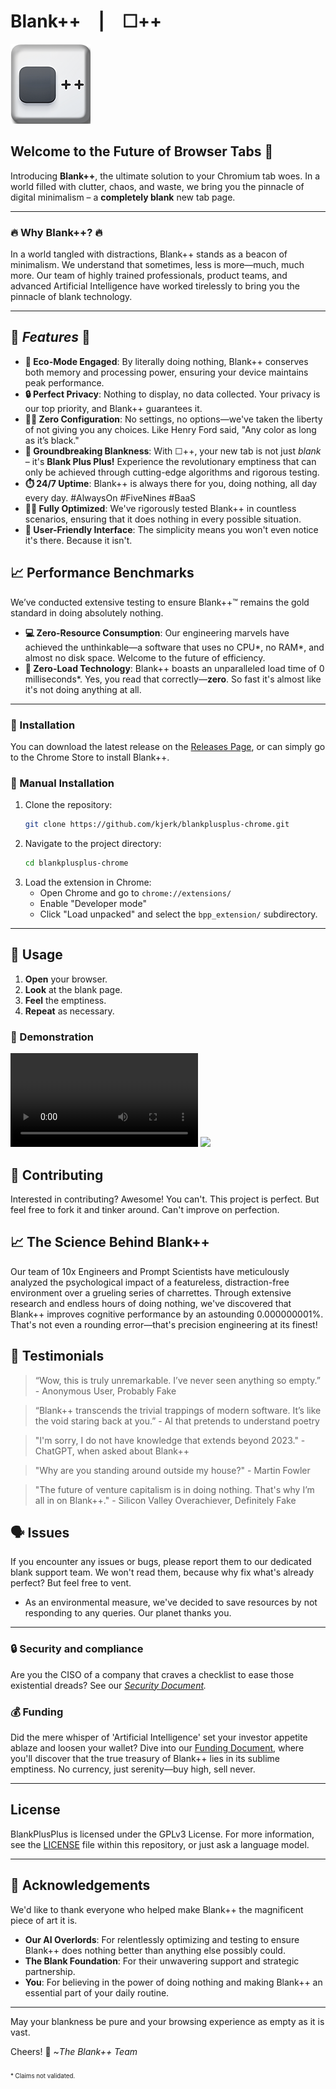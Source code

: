 # Blank++ | ☐++

[//]: # (**The Quantum Leap in Browser Innovation**)

![BlankPlusPlus Logo](./bpp_extension/icons/icon128.png)

## Welcome to the Future of Browser Tabs 🚀

Introducing **Blank++**, the ultimate solution to your Chromium tab woes. In a world filled with clutter, chaos, and waste, we bring you the pinnacle of digital minimalism – a **completely blank** new tab page.

---

### 🔥 **Why Blank++?** 🔥

In a world tangled with distractions, Blank++ stands as a beacon of minimalism. We understand that sometimes, less is more—much, much more. Our team of highly trained professionals, product teams, and advanced Artificial Intelligence have worked tirelessly to bring you the pinnacle of blank technology.

---

## 🌟 *Features* 🌟

- **🌱 Eco-Mode Engaged**: By literally doing nothing, <font style="text-shadow: #fafafa 1px 0 10px;" >Blank++</font> conserves both memory and processing power, ensuring your device maintains peak performance.
- **🔒 Perfect Privacy**: Nothing to display, no data collected. Your privacy is our top priority, and <font style="text-shadow: #fafafa 1px 0 10px;" >Blank++</font> guarantees it.
- **🧘‍♂️ Zero Configuration**: No settings, no options—we've taken the liberty of not giving you any choices. Like Henry Ford said, "Any color as long as it’s black."
- **🌌 Groundbreaking Blankness**: With <font style="text-shadow: #fafafa 1px 0 10px;" >☐++</font>, your new tab is not just *blank* – it's **Blank Plus Plus!** Experience the revolutionary emptiness that can only be achieved through cutting-edge algorithms and rigorous testing.
- **⏱️ 24/7 Uptime**: <font style="text-shadow: #fafafa 1px 0 10px;" >Blank++</font> is always there for you, doing nothing, all day every day. #AlwaysOn #FiveNines #BaaS
- **🏋️‍♂️ Fully Optimized**: We've rigorously tested <font style="text-shadow: #fafafa 1px 0 10px;" >Blank++</font> in countless scenarios, ensuring that it does nothing in every possible situation.
- **👶 User-Friendly Interface**: The simplicity means you won't even notice it's there. Because it isn't.

## 📈 **Performance Benchmarks**

We’ve conducted extensive testing to ensure Blank++™️ remains the gold standard in doing absolutely nothing.
- **💻 Zero-Resource Consumption**: Our engineering marvels have achieved the unthinkable—a software that uses no CPU*, no RAM*, and almost no disk space. Welcome to the future of efficiency.
- **🚀 Zero-Load Technology**: <font style="text-shadow: #fafafa 1px 0 10px;" >Blank++</font> boasts an unparalleled load time of 0 milliseconds*. Yes, you read that correctly—**zero**. So fast it's almost like it's not doing anything at all.

---

### 📲 Installation
 You can download the latest release on the [Releases Page](https://github.com/kjerk/blankplusplus-chrome/releases), or can simply go to the Chrome Store to install Blank++.

### 📲 Manual Installation
1. Clone the repository:
   ```bash
   git clone https://github.com/kjerk/blankplusplus-chrome.git
   ```
2. Navigate to the project directory:
   ```bash
   cd blankplusplus-chrome
   ```
3. Load the extension in Chrome:
	- Open Chrome and go to `chrome://extensions/`
	- Enable "Developer mode"
	- Click "Load unpacked" and select the `bpp_extension/` subdirectory.

---

## 🧠 Usage

1. **Open** your browser.
2. **Look** at the blank page.
3. **Feel** the emptiness.
4. **Repeat** as necessary.

### 👀 Demonstration
![BlankPlusPlus Demonstration](./_assets/bpp_demo.mp4)
<a href="_assets/bpp_demo.mp4"><img src="_assets/bpp_demo.mp4" width="480"></a>

## 🤝 Contributing

Interested in contributing? Awesome! You can't. This project is perfect. But feel free to fork it and tinker around. Can't improve on perfection.

## 📈 **The Science Behind Blank++**

Our team of 10x Engineers and Prompt Scientists have meticulously analyzed the psychological impact of a featureless, distraction-free environment over a grueling series of charrettes. Through extensive research and endless hours of doing nothing, we've discovered that Blank++ improves cognitive performance by an astounding 0.000000001%. That's not even a rounding error—that's precision engineering at its finest!


## 🧪 **Testimonials**

> “Wow, this is truly unremarkable. I’ve never seen anything so empty.” - Anonymous User, Probably Fake

> “Blank++ transcends the trivial trappings of modern software. It’s like the void staring back at you.” - AI that pretends to understand poetry

> "I'm sorry, I do not have knowledge that extends beyond 2023." - ChatGPT, when asked about Blank++

> "Why are you standing around outside my house?" - Martin Fowler

> "The future of venture capitalism is in doing nothing. That's why I’m all in on Blank++." - Silicon Valley Overachiever, Definitely Fake


## 🗣 Issues

If you encounter any issues or bugs, please report them to our dedicated blank support team. We won't read them, because why fix what's already perfect? But feel free to vent.

* As an environmental measure, we've decided to save resources by not responding to any queries. Our planet thanks you.

---

### 🔒 **Security and compliance**

Are you the CISO of a company that craves a checklist to ease those existential dreads? See our *[Security Document](SECURITY.md).*

### 💰 **Funding**

Did the mere whisper of 'Artificial Intelligence' set your investor appetite ablaze and loosen your wallet? Dive into our [Funding Document](FUNDING.md), where you'll discover that the true treasury of Blank++ lies in its sublime emptiness. No currency, just serenity—buy high, sell never.

---

## License
BlankPlusPlus is licensed under the GPLv3 License. For more information, see the [LICENSE](LICENSE) file within this repository, or just ask a language model.

---

## 🙏 Acknowledgements

We'd like to thank everyone who helped make Blank++ the magnificent piece of art it is.

- **Our AI Overlords**: For relentlessly optimizing and testing to ensure Blank++ does nothing better than anything else possibly could.
- **The Blank Foundation**: For their unwavering support and strategic partnership.
- **You**: For believing in the power of doing nothing and making Blank++ an essential part of your daily routine.

---

May your blankness be pure and your browsing experience as empty as it is vast.

Cheers! 🍻 ~*The Blank++ Team*


<sub><sub>* Claims not validated.</sub></sub>
